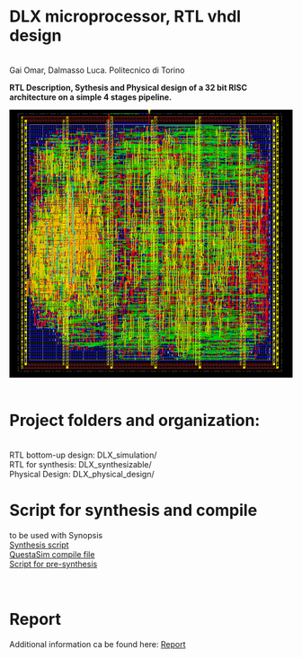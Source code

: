 # DLX microprocessor, RTL vhdl design

<br>
Gai Omar, Dalmasso Luca. Politecnico di Torino

**RTL Description, Sythesis and Physical design of a 32 bit RISC architecture on a simple 4 stages pipeline.**

![DLX](DLX_physical_design/screenshots/slx_physical01.png)
<br>
<br>
# Project folders and organization:
<br>
RTL bottom-up design: DLX_simulation/ <br>
RTL for synthesis: DLX_synthesizable/ <br>
Physical Design: DLX_physical_design/
<br>

# Script for synthesis and compile
to be used with Synopsis<br>
[Synthesis script](synthesis.tcl)<br>
[QuestaSim compile file](DLX_simulation/compile)<br>
[Script for pre-synthesis](tool.sh)<br>
<br>
<br>
# Report
Additional information ca be found here:
[Report](Report.pdf)
